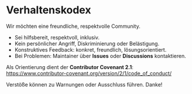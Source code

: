 # Verhaltenskodex

Wir möchten eine freundliche, respektvolle Community.

- Sei hilfsbereit, respektvoll, inklusiv.
- Kein persönlicher Angriff, Diskriminierung oder Belästigung.
- Konstruktives Feedback: konkret, freundlich, lösungsorientiert.
- Bei Problemen: Maintainer über **Issues** oder **Discussions** kontaktieren.

Als Orientierung dient der **Contributor Covenant 2.1**:  
https://www.contributor-covenant.org/version/2/1/code_of_conduct/

Verstöße können zu Warnungen oder Ausschluss führen. Danke!

